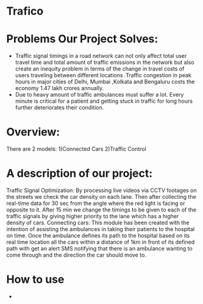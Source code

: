 # Trafico
# Problems Our Project Solves:
- Traffic signal timings in a road network can not only affect total user travel time and total amount of traffic emissions in the network but also create an inequity problem in terms of the change in travel costs of users traveling between different locations .Traffic congestion in peak hours in major cities of Delhi, Mumbai ,Kolkata and Bengaluru costs the economy 1.47 lakh crores annually.
- Due to heavy amount of traffic ambulances must suffer a lot. Every minute is critical for a patient and getting stuck in traffic for long hours further deteriorates their condition.

# Overview:
There are 2 models:
1)Connected Cars
2)Traffic Control

# A description of our project:
Traffic Signal Optimization: By processing live videos via CCTV footages on the streets we check the car density on each lane. Then after collecting the real-time data for 30 sec from the angle where the red light is facing or opposite to it. After 15 min we change the timings to be given to each of the traffic signals by giving higher priority to the lane which has a higher density of cars.
Connecting cars: This module has been created with the intention of assisting the ambulances in taking their patients to the hospital on time. Once the ambulance defines its path to the hospital based on its real time location all the cars within a distance of 1km in front of its defined path with get an alert SMS notifying that there is an ambulance wanting to come through and the direction the car should move to.

# How to use
- 
